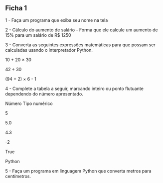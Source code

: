 ## Ficha 1

1 - Faça um programa que exiba seu nome na tela

2 - Cálculo do aumento de salário - Forma que ele calcule um aumento de 15% para um salário de R$ 1250

3 - Converta as seguintes expressões matemáticas para que possam ser calculadas usando o interpretador Python.

10 + 20 × 30

42 ÷ 30

(94 + 2) × 6 - 1

4 - Complete a tabela a seguir, marcando inteiro ou ponto flutuante dependendo do número
apresentado.

 Número Tipo numérico

 5

 5.0
 
 4.3

 -2
 
 True
 
 Python

5 - Faça um programa em linguagem Python que converta metros para centímetros.
